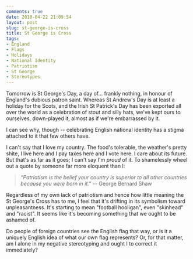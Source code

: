 ```yaml
---
comments: true
date: 2010-04-22 21:09:54
layout: post
slug: st-george-is-cross
title: St George is Cross
tags:
- England
- Flags
- Holidays
- National Identity
- Patriotism
- St George
- Stereotypes
---
```


Tomorrow is St George's Day, a day of... frankly nothing, in honour of England's dubious patron saint.  Whereas St Andrew's Day is at least a holiday for the Scots, and the Irish St Patrick's Day has been exported all over the world as a celebration of stout and silly hats, we've kept ours to ourselves, down-played it, almost as if we're embarrassed by it.

I can see why, though -- celebrating English national identity has a stigma attached to it that few others have.

I can't say that I love my country.  The food's tolerable, the weather's pretty shite, I live here and I pay taxes here and I vote here.  I care about its future.  But that's as far as it goes; I can't say I'm _proud_ of it.  To shamelessly wheel out a quote by someone far more eloquent than I:

> _“Patriotism is the belief your country is superior to all other countries because you were born in it.”_ -- George Bernard Shaw

Regardless of my own lack of patriotism and hence how little meaning the St George's Cross has to me, I feel that it's drifting in its symbolism toward unpleasantness.  It's starting to mean "football hooligan", even "skinhead" and "racist".  It seems like it's becoming something that we ought to be ashamed of.

Do people of foreign countries see the English flag that way, or is it a uniquely English idea of what our own flag represents?  Or, for that matter, am I alone in my negative stereotyping and ought I to correct it immediately?
